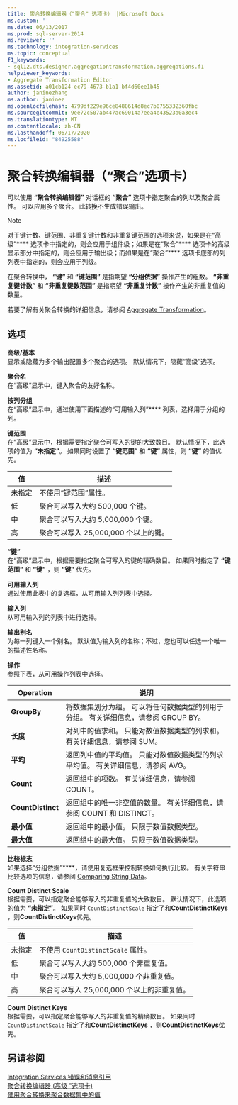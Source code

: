 ```yaml
---
title: 聚合转换编辑器（"聚合" 选项卡） |Microsoft Docs
ms.custom: ''
ms.date: 06/13/2017
ms.prod: sql-server-2014
ms.reviewer: ''
ms.technology: integration-services
ms.topic: conceptual
f1_keywords:
- sql12.dts.designer.aggregationtransformation.aggregations.f1
helpviewer_keywords:
- Aggregate Transformation Editor
ms.assetid: a01cb124-ec79-4673-b1a1-bf4d60ee1b45
author: janinezhang
ms.author: janinez
ms.openlocfilehash: 4799df229e96ce8488614d8ec7b0755332360fbc
ms.sourcegitcommit: 9ee72c507ab447ac69014a7eea4e43523a0a3ec4
ms.translationtype: MT
ms.contentlocale: zh-CN
ms.lasthandoff: 06/17/2020
ms.locfileid: "84925588"
---
```

# <a name="aggregate-transformation-editor-aggregations-tab"></a>聚合转换编辑器（“聚合”选项卡）
  可以使用 **“聚合转换编辑器”** 对话框的 **“聚合”** 选项卡指定聚合的列以及聚合属性。 可以应用多个聚合。 此转换不生成错误输出。  
  
> [!NOTE]  
>  对于键计数、键范围、非重复键计数和非重复键范围的选项来说，如果是在“高级”**** 选项卡中指定的，则会应用于组件级；如果是在“聚合”**** 选项卡的高级显示部分中指定的，则会应用于输出级；而如果是在“聚合”**** 选项卡底部的列列表中指定的，则会应用于列级。  
>   
>  在聚合转换中， **“键”** 和 **“键范围”** 是指期望 **“分组依据”** 操作产生的组数。 **“非重复键计数”** 和 **“非重复键数范围”** 是指期望 **“非重复计数”** 操作产生的非重复值的数量。  
  
 若要了解有关聚合转换的详细信息，请参阅 [Aggregate Transformation](data-flow/transformations/aggregate-transformation.md)。  
  
## <a name="options"></a>选项  
 **高级/基本**  
 显示或隐藏为多个输出配置多个聚合的选项。 默认情况下，隐藏“高级”选项。  
  
 **聚合名**  
 在“高级”显示中，键入聚合的友好名称。  
  
 **按列分组**  
 在“高级”显示中，通过使用下面描述的“可用输入列”**** 列表，选择用于分组的列。  
  
 **键范围**  
 在“高级”显示中，根据需要指定聚合可写入的键的大致数目。 默认情况下，此选项的值为 **“未指定”**。 如果同时设置了 **“键范围”** 和 **“键”** 属性，则 **“键”** 的值优先。  
  
|值|描述|  
|-----------|-----------------|  
|未指定|不使用“键范围”属性。|  
|低|聚合可以写入大约 500,000 个键。|  
|中|聚合可以写入大约 5,000,000 个键。|  
|高|聚合可以写入 25,000,000 个以上的键。|  
  
 **“键”**  
 在“高级”显示中，根据需要指定聚合可写入的键的精确数目。 如果同时指定了 **“键范围”** 和 **“键”** ，则 **“键”** 优先。  
  
 **可用输入列**  
 通过使用此表中的复选框，从可用输入列列表中选择。  
  
 **输入列**  
 从可用输入列的列表中进行选择。  
  
 **输出别名**  
 为每一列键入一个别名。 默认值为输入列的名称；不过，您也可以任选一个唯一的描述性名称。  
  
 **操作**  
 参照下表，从可用操作列表中选择。  
  
|Operation|说明|  
|---------------|-----------------|  
|**GroupBy**|将数据集划分为组。 可以将任何数据类型的列用于分组。 有关详细信息，请参阅 GROUP BY。|  
|**长度**|对列中的值求和。 只能对数值数据类型的列求和。 有关详细信息，请参阅 SUM。|  
|**平均**|返回列中值的平均值。 只能对数值数据类型的列求平均值。 有关详细信息，请参阅 AVG。|  
|**Count**|返回组中的项数。 有关详细信息，请参阅 COUNT。|  
|**CountDistinct**|返回组中的唯一非空值的数量。 有关详细信息，请参阅 COUNT 和 DISTINCT。|  
|**最小值**|返回组中的最小值。 只限于数值数据类型。|  
|**最大值**|返回组中的最大值。 只限于数值数据类型。|  
  
 **比较标志**  
 如果选择“分组依据”****，请使用复选框来控制转换如何执行比较。 有关字符串比较选项的信息，请参阅 [Comparing String Data](data-flow/comparing-string-data.md)。  
  
 **Count Distinct Scale**  
 根据需要，可以指定聚合能够写入的非重复值的大致数目。 默认情况下，此选项的值为 **“未指定”**。 如果同时 `CountDistinctScale` 指定了和**CountDistinctKeys** ，则**CountDistinctKeys**优先。  
  
|值|描述|  
|-----------|-----------------|  
|未指定|不使用 `CountDistinctScale` 属性。|  
|低|聚合可以写入大约 500,000 个非重复值。|  
|中|聚合可以写入大约 5,000,000 个非重复值。|  
|高|聚合可以写入 25,000,000 个以上的非重复值。|  
  
 **Count Distinct Keys**  
 根据需要，可以指定聚合能够写入的非重复值的精确数目。 如果同时 `CountDistinctScale` 指定了和**CountDistinctKeys** ，则**CountDistinctKeys**优先。  
  
## <a name="see-also"></a>另请参阅  
 [Integration Services 错误和消息引用](../../2014/integration-services/integration-services-error-and-message-reference.md)   
 [聚合转换编辑器 &#40;高级 "选项卡&#41;](../../2014/integration-services/aggregate-transformation-editor-advanced-tab.md)   
 [使用聚合转换来聚合数据集中的值](data-flow/transformations/aggregate-values-in-a-dataset-by-using-the-aggregate-transformation.md)  
  
  
